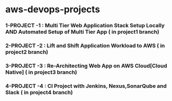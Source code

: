 # aws-devops-projects
### 1-PROJECT -1 : Multi Tier Web Application Stack Setup Locally AND Automated Setup of Multi Tier App ( in project1 branch)
### 2-PROJECT -2 : Lift and Shift Application Workload to AWS ( in project2 branch)
### 3-PROJECT -3 : Re-Architecting Web App on AWS Cloud[Cloud Native] ( in project3 branch)
### 4-PROJECT -4 : CI Project with Jenkins, Nexus,SonarQube and Slack ( in project4 branch)
